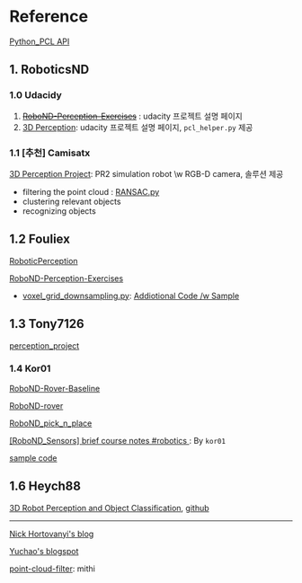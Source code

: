 # Reference 

[Python_PCL API](http://strawlab.github.io/python-pcl/)




## 1. RoboticsND

### 1.0 Udacidy 

1. ~~[RoboND-Perception-Exercises](https://github.com/udacity/RoboND-Perception-Exercises)~~ : udacity 프로젝트 설명 페이지 
2. [3D Perception](https://github.com/udacity/RoboND-Perception-Project): udacity 프로젝트 설명 페이지, `pcl_helper.py` 제공


### 1.1 [추천] Camisatx 

[3D Perception Project](https://github.com/camisatx/RoboticsND/blob/master/projects/perception/README.md): PR2 simulation robot \w RGB-D camera, 솔루션 제공 
- filtering the point cloud : [RANSAC.py](https://github.com/camisatx/RoboticsND/blob/master/projects/perception/Exercise-1/RANSAC.py)
- clustering relevant objects 
- recognizing objects






## 1.2 Fouliex

[RoboticPerception](https://github.com/fouliex/RoboticPerception)

[RoboND-Perception-Exercises](https://github.com/fouliex/RoboND-Perception-Exercises)

- [voxel_grid_downsampling.py](https://github.com/fouliex/RoboND-Perception-Exercises/blob/master/Exercise-1/voxel_grid_downsampling.py): [Addiotional Code /w Sample](https://github.com/fouliex/RoboticPerception)

## 1.3 Tony7126
 
[perception_project](https://github.com/tony7126/perception_project)


### 1.4 Kor01 
 
[RoboND-Rover-Baseline](https://github.com/kor01/RoboND-Rover-Baseline)

[RoboND-rover](https://github.com/kor01/RoboND-rover)
 
[RoboND_pick_n_place](https://github.com/kor01/RoboND_pick_n_place)


[ [RoboND_Sensors] brief course notes #robotics ](https://gist.github.com/kor01/84b4c1c590583533811781a9209f243e): By `kor01`



[sample code](https://gist.github.com/kor01/84b4c1c590583533811781a9209f243e#file-009_voxel_grid_downsampling-py)




## 1.6 Heych88

[3D Robot Perception and Object Classification](https://www.haidynmcleod.com/3d-robot-perception), [github](https://github.com/Heych88/udacity-robond-Perception)


---

[Nick Hortovanyi's blog](https://hortovanyi.wordpress.com/tag/robond/)

[Yuchao's blogspot ](http://www.yuchao.us/2017/09/robot-nd-a3-perception.html)

[point-cloud-filter](https://github.com/mithi/point-cloud-filter): mithi








